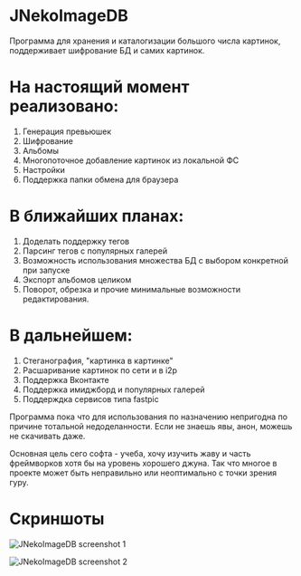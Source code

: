 # JNekoImageDB

Программа для хранения и каталогизации большого числа картинок, поддерживает шифрование БД и самих картинок.

# На настоящий момент реализовано:
1.	Генерация превьюшек
2.	Шифрование
3.	Альбомы
4.	Многопоточное добавление картинок из локальной ФС
5.	Настройки
6.	Поддержка папки обмена для браузера

# В ближайших планах:
1.	Доделать поддержку тегов
2.	Парсинг тегов с популярных галерей
3.	Возможность использования множества БД с выбором конкретной при запуске
4.	Экспорт альбомов целиком
5.	Поворот, обрезка и прочие минимальные возможности редактирования.

# В дальнейшем:
1.	Стеганография, "картинка в картинке"
2.	Расшаривание картинок по сети и в i2p
3.	Поддержка Вконтакте
4.	Поддержка имиджборд и популярных галерей
5.	Поддерждка сервисов типа fastpic

Программа пока что для использования по назначению непригодна по причине тотальной недоделанности. Если не знаешь явы, анон, можешь не скачивать даже.

Основная цель сего софта - учеба, хочу изучить жаву и часть фреймворков хотя бы на уровень хорошего джуна. Так что многое в проекте может быть неправильно или неоптимально с точки зрения гуру. 

# Скриншоты

![JNekoImageDB screenshot 1](https://github.com/konachan700/JNekoImageDB/raw/master/style/github_readme/5.PNG)

![JNekoImageDB screenshot 2](https://github.com/konachan700/JNekoImageDB/raw/master/style/github_readme/6.PNG)
